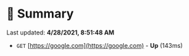 # 📖 Summary
Last updated: **4/28/2021, 8:51:48 AM**

- `GET` [https://google.com](https://google.com) - **Up** (143ms)
